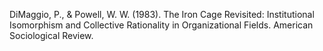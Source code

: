 DiMaggio, P., & Powell, W. W. (1983). The Iron Cage Revisited: Institutional Isomorphism and Collective Rationality in Organizational Fields. American Sociological Review.

